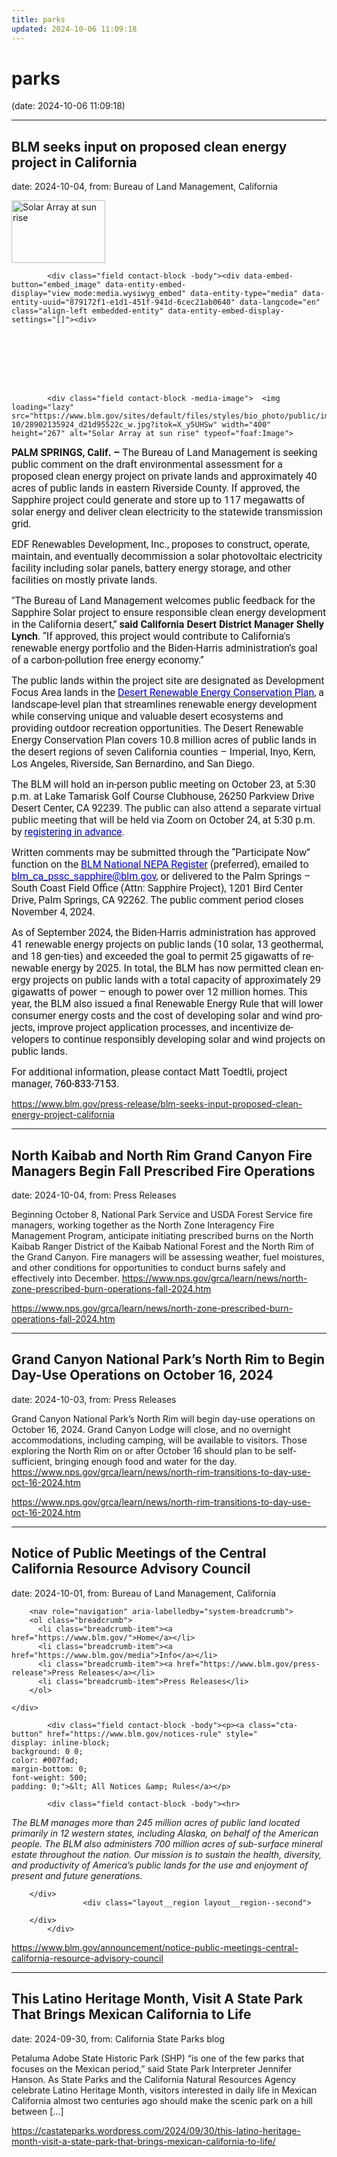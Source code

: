 ```yaml
---
title: parks
updated: 2024-10-06 11:09:18
---
```


# parks

(date: 2024-10-06 11:09:18)

---

## BLM seeks input on proposed clean energy project in California

date: 2024-10-04, from: Bureau of Land Management, California

<div class="field contact-block -teaser-image">  <img loading="lazy" src="https://www.blm.gov/sites/default/files/styles/teaser/public/images/2024-10/28902135924_d21d95522c_w.jpg?h=a61266fd&amp;itok=WMyeYuGG" width="150" height="100" alt="Solar Array at sun rise" typeof="foaf:Image">


</div>
      




  

            <div class="field contact-block -body"><div data-embed-button="embed_image" data-entity-embed-display="view_mode:media.wysiwyg_embed" data-entity-type="media" data-entity-uuid="879172f1-e1d1-451f-941d-6cec21ab0640" data-langcode="en" class="align-left embedded-entity" data-entity-embed-display-settings="[]"><div>
  
  




  

            <div class="field contact-block -media-image">  <img loading="lazy" src="https://www.blm.gov/sites/default/files/styles/bio_photo/public/images/2024-10/28902135924_d21d95522c_w.jpg?itok=X_y5UHSw" width="400" height="267" alt="Solar Array at sun rise" typeof="foaf:Image">


</div>
      
</div>
</div>


<p class="paragraph"><span style="font-size:12pt"><span style="vertical-align:baseline"><span style="font-family:&quot;Times New Roman&quot;,serif"><b><span style="font-family:Roboto">PALM SPRINGS, Calif.</span></b><span style="font-family:Roboto"> <b>– </b>The Bureau of Land Management is seeking public comment on the draft environmental assessment for a proposed clean energy project on private lands and approximately 40 acres of public lands in eastern Riverside County. If approved, the Sapphire project could generate and store up to 117 megawatts of solar energy and deliver clean electricity to the statewide transmission grid.</span>&nbsp;</span></span></span></p>

<p class="paragraph"><span style="font-size:12pt"><span style="vertical-align:baseline"><span style="font-family:&quot;Times New Roman&quot;,serif"><span style="font-family:Roboto">EDF Renewables Development, Inc., proposes to construct, operate, maintain, and eventually decommission a solar photovoltaic electricity facility including solar panels, battery energy storage, and other facilities on mostly private lands.</span>&nbsp;</span></span></span></p>

<p class="paragraph"><span style="font-size:12pt"><span style="vertical-align:baseline"><span style="font-family:&quot;Times New Roman&quot;,serif"><span style="font-family:Roboto">"The Bureau of Land Management welcomes public feedback for the Sapphire Solar project to ensure responsible clean energy development in the California desert,” <b>said California Desert District Manager Shelly Lynch</b>. “If approved, this project would contribute to California's renewable energy portfolio and the Biden-Harris administration’s goal of a carbon-pollution free energy economy.”</span>&nbsp;</span></span></span></p>

<p class="paragraph"><span style="font-size:12pt"><span style="vertical-align:baseline"><span style="font-family:&quot;Times New Roman&quot;,serif"><span style="font-family:Roboto">The public lands within the project site are designated as Development Focus Area lands in the </span><a href="https://www.blm.gov/programs/planning-and-nepa/plans-in-development/california/desert-renewable-energy-conservation-plan" target="_blank"><span style="font-family:Roboto"><span style="color:blue">Desert Renewable Energy Conservation Plan</span></span></a><span style="font-family:Roboto">, a landscape-level plan that streamlines renewable energy development while conserving unique and valuable desert ecosystems and providing outdoor recreation opportunities. The Desert Renewable Energy Conservation Plan covers 10.8 million acres of public lands in the desert regions of seven California counties – Imperial, Inyo, Kern, Los Angeles, Riverside, San Bernardino, and San Diego.</span>&nbsp;</span></span></span></p>

<p class="paragraph"><span style="font-size:12pt"><span style="vertical-align:baseline"><span style="font-family:&quot;Times New Roman&quot;,serif"><span style="font-family:Roboto">The BLM will hold an in-person public meeting on October 23, at 5:30 p.m. at Lake Tamarisk Golf Course Clubhouse, 26250 Parkview Drive Desert Center, CA 92239<span style="background:white"><span style="color:#242424">. The public can also attend a separate virtual public meeting that will be held via Zoom on</span></span> October 24, at 5:30 p.m. by </span><a href="https://us02web.zoom.us/webinar/register/WN_jMmfFxj-STGyqj7vOBG6Gw" target="_blank"><span style="font-family:Roboto"><span style="color:blue">registering in advance</span></span></a><span style="font-family:Roboto">.&nbsp;</span>&nbsp;</span></span></span></p>

<p class="paragraph"><span style="font-size:12pt"><span style="vertical-align:baseline"><span style="font-family:&quot;Times New Roman&quot;,serif"><span style="font-family:Roboto">Written comments may be submitted through the “Participate Now” function on the </span><a href="https://eplanning.blm.gov/eplanning-ui/project/2030262/510" target="_blank"><span style="font-family:Roboto"><span style="color:blue">BLM National NEPA Register</span></span></a><span style="font-family:Roboto"> (preferred), emailed to </span><a href="mailto:blm_ca_pssc_sapphire@blm.gov" target="_blank"><span style="font-family:Roboto"><span style="color:blue">blm_ca_pssc_sapphire@blm.gov</span></span></a><span style="font-family:Roboto">, or delivered to the Palm Springs – South Coast Field Office (Attn: Sapphire Project), 1201 Bird Center Drive, Palm Springs, CA 92262. The public comment period closes November 4, 2024.</span>&nbsp;</span></span></span></p>

<p class="paragraph"><span style="font-size:12pt"><span style="vertical-align:baseline"><span style="font-family:&quot;Times New Roman&quot;,serif"><span lang="EN-CA" style="font-family:Roboto">As of September 2024, the Biden-Harris administration has approved 41 renewable energy projects on public lands (10 solar, 13 geothermal, and 18 gen-ties) and exceeded the goal to permit 25 gigawatts of renewable energy by 2025. In total, the BLM has now permitted clean energy projects on public lands with a total capacity of approximately 29 gigawatts of power – enough to power over 12 million homes. This year, the BLM also issued a final Renewable Energy Rule that will lower consumer energy costs and the cost of developing solar and wind projects, improve project application processes, and incentivize developers to continue responsibly developing solar and wind projects on public lands.</span> &nbsp;</span></span></span></p>

<p class="paragraph"><span style="font-size:12pt"><span style="vertical-align:baseline"><span style="font-family:&quot;Times New Roman&quot;,serif"><span style="font-family:Roboto">For additional information, please contact Matt Toedtli, project manager, <span style="color:black">760-833-7153.</span></span>&nbsp;</span></span></span></p>
</div> 

<https://www.blm.gov/press-release/blm-seeks-input-proposed-clean-energy-project-california>

---

## North Kaibab and North Rim Grand Canyon Fire Managers Begin Fall Prescribed Fire Operations

date: 2024-10-04, from: Press Releases

Beginning October 8, National Park Service and USDA Forest Service fire managers, working together as the North Zone Interagency Fire Management Program, anticipate initiating prescribed burns on the North Kaibab Ranger District of the Kaibab National Forest and the North Rim of the Grand Canyon. Fire managers will be assessing weather, fuel moistures, and other conditions for opportunities to conduct burns safely and effectively into December. https://www.nps.gov/grca/learn/news/north-zone-prescribed-burn-operations-fall-2024.htm 

<https://www.nps.gov/grca/learn/news/north-zone-prescribed-burn-operations-fall-2024.htm>

---

## Grand Canyon National Park’s North Rim to Begin Day-Use Operations on October 16, 2024

date: 2024-10-03, from: Press Releases

Grand Canyon National Park’s North Rim will begin day-use operations on October 16, 2024. Grand Canyon Lodge will close, and no overnight accommodations, including camping, will be available to visitors. Those exploring the North Rim on or after October 16 should plan to be self-sufficient, bringing enough food and water for the day. https://www.nps.gov/grca/learn/news/north-rim-transitions-to-day-use-oct-16-2024.htm 

<https://www.nps.gov/grca/learn/news/north-rim-transitions-to-day-use-oct-16-2024.htm>

---

## Notice of Public Meetings of the Central California Resource Advisory Council

date: 2024-10-01, from: Bureau of Land Management, California

<div class="layout layout--onecol">
        <div class="layout__region layout__region--content">
      

  
<div class="breadcrumb-max-width block">
  
    
        <nav role="navigation" aria-labelledby="system-breadcrumb">
        <ol class="breadcrumb">
          <li class="breadcrumb-item"><a href="https://www.blm.gov/">Home</a></li>
          <li class="breadcrumb-item"><a href="https://www.blm.gov/media">Info</a></li>
          <li class="breadcrumb-item"><a href="https://www.blm.gov/press-release">Press Releases</a></li>
          <li class="breadcrumb-item">Press Releases</li>
        </ol>
  </nav>

  </div>

    </div>
  </div>
  <div class="layout layout--twocol-section layout--twocol-section--67-33 section-one-full-width wide-content d-flex flex-lg-nowrap">
                  <div class="layout__region layout__region--first mb-4 mb-lg-0">
          

  
<div class="block">
  
    
      




  

            <div class="field contact-block -body"><p><a class="cta-button" href="https://www.blm.gov/notices-rule" style="
    display: inline-block;
    background: 0 0;
    color: #007fad;
    margin-bottom: 0;
    font-weight: 500;
    padding: 0;">&lt; All Notices &amp; Rules</a></p>
</div>
      
  </div>


  
<div class="block">
  
    
      




  

            <div class="field contact-block -body"><hr>
<p><em>The BLM manages more than 245 million acres of public land located primarily in 12 western states, including Alaska, on behalf of the American people. The BLM also administers 700 million acres of sub-surface mineral estate throughout the nation. Our mission is to sustain the health, diversity, and productivity of America’s public lands for the use and enjoyment of present and future generations.</em></p>
</div>
      
  </div>

        </div>
                    <div class="layout__region layout__region--second">
          
        </div>
            </div> 

<https://www.blm.gov/announcement/notice-public-meetings-central-california-resource-advisory-council>

---

## This Latino Heritage Month, Visit A State Park That Brings Mexican California to Life

date: 2024-09-30, from: California State Parks blog

Petaluma Adobe State Historic Park&#160;(SHP) “is one of the few parks that focuses on the Mexican period,” said State Park Interpreter Jennifer Hanson. As State&#160;Parks and the California Natural Resources Agency celebrate&#160;Latino Heritage Month, visitors interested in daily life in Mexican California almost two centuries ago should make the scenic park on a hill between [&#8230;] 

<https://castateparks.wordpress.com/2024/09/30/this-latino-heritage-month-visit-a-state-park-that-brings-mexican-california-to-life/>

